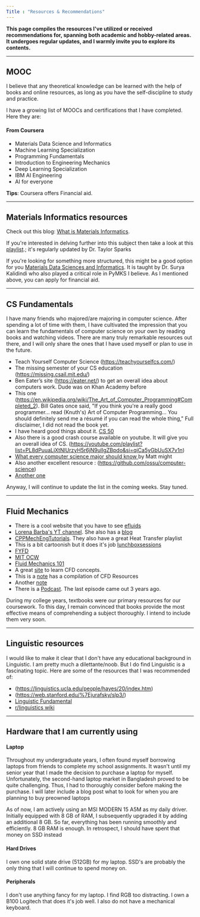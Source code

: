 ```yaml
---
Title : "Resources & Recommendations"
---
```


**This page compiles the resources I've utilized or received recommendations for, spanning both academic and hobby-related areas. It undergoes regular updates, and I warmly invite you to explore its contents.**


---


## MOOC

I believe that any theoretical knowledge can be learned with the help of books and online resources, as long as you have the self-discipline to study and practice.

I have a growing list of MOOCs and certifications that I have completed. Here they are:

#### From Coursera

 + Materials Data Science and Informatics
 + Machine Learning Specialization
 + Programming Fundamentals
 + Introduction to Engineering Mechanics
 + Deep Learning Specialization
 + IBM AI Engineering
 + AI for everyone

**Tips**: Coursera offers Financial aid.

---

## Materials Informatics resources
 Check out this blog: [What is Materials Informatics](https://citrine.io/what-is-materials-informatics-blog/).

 If you're interested in delving further into this subject then take a look at this [playlist](https://www.youtube.com/playlist?list=PLL0SWcFqypCl4lrzk1dMWwTUrzQZFt7y0).; it's regularly updated by Dr. Taylor Sparks

 If you're looking for something more structured, this might be a good option for you [Materials Data Sciences and Informatics](https://www.coursera.org/learn/material-informatics). It is taught by Dr. Surya Kalidindi who also played a critical role in PyMKS I believe. As I mentioned above, you can apply for financial aid.

 ---

## CS Fundamentals
I have many friends who majored/are majoring in computer science. After spending a lot of time with them, I have cultivated the impression that you can learn the fundamentals of computer science on your own by reading books and watching videos. There are many truly remarkable resources out there, and I will only share the ones that I have used myself or plan to use in the future.

+ Teach Yourself Computer Science (https://teachyourselfcs.com/)
+ The missing semester of your CS education (https://missing.csail.mit.edu/)
+ Ben Eater’s site (https://eater.net/) to get an overall idea about computers work. Dude was on Khan Academy before
+ This one (https://en.wikipedia.org/wiki/The_Art_of_Computer_Programming#Completed_2). Bill Gates once said, "If you think you're a really good programmer... read (Knuth's) Art of Computer Programming... You should definitely send me a résumé if you can read the whole thing," Full disclaimer, I did not read the book yet.
+ I have heard good things about it. [CS 50](https://www.youtube.com/channel/UCcabW7890RKJzL968QWEykA)
+ Also there is a good crash course available on youtube. It will give you an overall idea of CS. (https://youtube.com/playlist?list=PL8dPuuaLjXtNlUrzyH5r6jN9ulIgZBpdo&si=qiCa5yGbUuSX7v1n)
+ [What every computer science major should know ](https://matt.might.net/articles/what-cs-majors-should-know/) by Matt might
+ Also another excellent resource : (https://github.com/ossu/computer-science)
+ [Another one](https://github.com/tagnja/resources-of-learning/blob/master/%23cs-foundations.md)

Anyway, I will continue to update the list in the coming weeks. Stay tuned.

---

## Fluid Mechanics
- There is a cool website that you have to see [efluids](https://www.efluids.com/)
- [Lorena Barba's YT channel](https://www.youtube.com/@lorenabarba/featured). She also has a [blog](https://lorenabarba.com/blog/cfd-python-12-steps-to-navier-stokes/)
- [ CPPMechEngTutorials](https://www.youtube.com/@CPPMechEngTutorials/videos). They also have a great Heat Transfer playlist
- This is a bit cartoonish but it does it's job  [lunchboxsessions](https://www.lunchboxsessions.com/materials/load-sensing-pumps/load-sensing-pumps-lesson)
- [FYFD](https://fuckyeahfluiddynamics.tumblr.com/)
- [MIT OCW](https://engineering.purdue.edu/%7Escalo/menu/teaching/me608/ME608_Notes_Murthy.pdf)
- [ Fluid Mechanics 101](https://www.youtube.com/channel/UCcqQi9LT0ETkRoUu8eYaEkg/videos)
- A great [site](https://www.learncax.com/) to learn CFD concepts.
- This is a [note](https://cfdworld.blogspot.com/2014/02/fluid-mechanics-lectures-notes.html?m=1) has a compilation of CFD Resources
- Another [note](https://engineering.purdue.edu/%7Escalo/menu/teaching/me608/ME608_Notes_Murthy.pdf)
- There is a [Podcast](https://podcasts.google.com/feed/aHR0cHM6Ly9wY3IuYXBwbGUuY29tL2lkMTA5MjQ4NDE4Nw?ep=14). The last episode came out 3 years ago.

During my college years, textbooks were our primary resources for our coursework. To this day, I remain convinced that books provide the most effective means of comprehending a subject thoroughly. I intend to include them very soon.

---

## Linguistic resources

I would like to make it clear that I don't have any educational background in Linguistic. I am pretty much a dilettante/noob. But I do find Linguistic is a fascinating topic. Here are some of the resources that I was recommended of:

+ (https://linguistics.ucla.edu/people/hayes/20/index.htm)
+ (https://web.stanford.edu/%7Ejurafsky/slp3/)
+ [Linguistic Fundamental](https://youtube.com/playlist?list=PLRIMXVU7SGRJhu62mFhPj5q5CGnvKGYu2&si=I1y5sFGtVWC3OFAO)
+ [r/linguistics wiki](https://old.reddit.com/r/linguistics/wiki/index)

---


## Hardware that I am currently using

#### Laptop


Throughout my undergraduate years, I often found myself borrowing laptops from friends to complete my school assignments. It wasn't until my senior year that I made the decision to purchase a laptop for myself. Unfortunately, the second-hand laptop market in Bangladesh proved to be quite challenging. Thus, I had to thoroughly consider before making the purchase. I will later include a blog post what to look for when you are planning to buy preowned laptops

As of now, I am actively using an MSI MODERN 15 A5M as my daily driver. Initially equipped with 8 GB of RAM, I subsequently upgraded it by adding an additional 8 GB. So far, everything has been running smoothly and efficiently. 8 GB RAM is enough. In retrospect, I should have spent that money on SSD instead

#### Hard Drives

I own one solid state drive (512GB) for my laptop. SSD's are probably the only thing that I will continue to spend money on.

#### Peripherals

I don't use anything fancy for my laptop. I find RGB too distracting. I own a B100 Logitech that does it's job well. I also do not have a mechanical keyboard.
